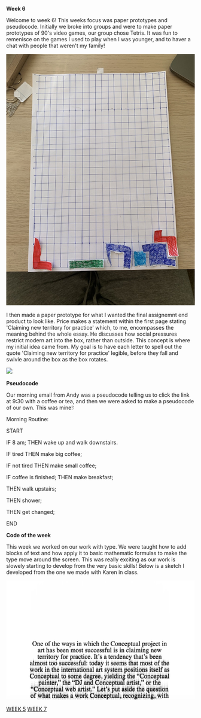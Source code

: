 **Week 6**

Welcome to week 6! This weeks focus was paper prototypes and pseudocode. Initially we broke into groups and were to make paper prototypes of 90's video games, our group chose Tetris. It was fun to remenisce on the games I used to play when I was younger, and to haver a chat with people that weren't my family! 

![](UNADJUSTEDNONRAW_thumb_27a4.jpg)

I then made a paper prototype for what I wanted the final assignemnt end product  to look like. Price makes a statement within the first page stating 'Claiming new territory for practice' which, to me, encompasses the meaning behind the whole essay. He discusses how social pressures restrict modern art into the box, rather than outside. This concept is where my initial idea came from. My goal is to have each letter to spell out the quote 'Claiming new territory for practice' legible, before they fall and swivle around the box as the box rotates. 

![](screenswivle.gif)

**Pseudocode**

Our morning email from Andy was a pseudocode telling us to click the link at 9:30 with a coffee or tea, and then we were asked to make a pseudocode of our own. This was mine!:

Morning Routine:

START

IF 8 am;
THEN wake up and walk downstairs.

IF tired
THEN make big coffee;

IF not tired
THEN make small coffee;

IF coffee is finished;
THEN make breakfast;

THEN walk upstairs;

THEN shower;

THEN get changed;

END

**Code of the week**

This week we worked on our work with type. We were taught how to add blocks of text and how apply it to basic mathematic formulas to make the type move around the screen. This was really exciting as our work is slowely starting to develop from the very basic skills! Below is a sketch I developed from the one we made with Karen in class.

![](roundwego.gif)

[WEEK 5](https://github.com/rubybrown101/codewordsstudio/tree/master/SKO1/week5) [WEEK 7](https://github.com/rubybrown101/codewordsstudio/tree/master/SKO1/week7)
